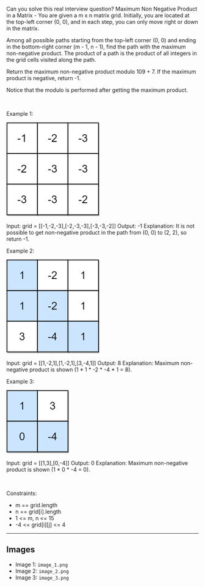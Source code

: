 Can you solve this real interview question? Maximum Non Negative Product in a Matrix - You are given a m x n matrix grid. Initially, you are located at the top-left corner (0, 0), and in each step, you can only move right or down in the matrix.

Among all possible paths starting from the top-left corner (0, 0) and ending in the bottom-right corner (m - 1, n - 1), find the path with the maximum non-negative product. The product of a path is the product of all integers in the grid cells visited along the path.

Return the maximum non-negative product modulo 109 + 7. If the maximum product is negative, return -1.

Notice that the modulo is performed after getting the maximum product.

 

Example 1:

![Example 1](./image_1.png)


Input: grid = [[-1,-2,-3],[-2,-3,-3],[-3,-3,-2]]
Output: -1
Explanation: It is not possible to get non-negative product in the path from (0, 0) to (2, 2), so return -1.


Example 2:

![Example 2](./image_2.png)


Input: grid = [[1,-2,1],[1,-2,1],[3,-4,1]]
Output: 8
Explanation: Maximum non-negative product is shown (1 * 1 * -2 * -4 * 1 = 8).


Example 3:

![Example 3](./image_3.png)


Input: grid = [[1,3],[0,-4]]
Output: 0
Explanation: Maximum non-negative product is shown (1 * 0 * -4 = 0).


 

Constraints:

 * m == grid.length
 * n == grid[i].length
 * 1 <= m, n <= 15
 * -4 <= grid[i][j] <= 4

---

## Images

- Image 1: `image_1.png`
- Image 2: `image_2.png`
- Image 3: `image_3.png`
